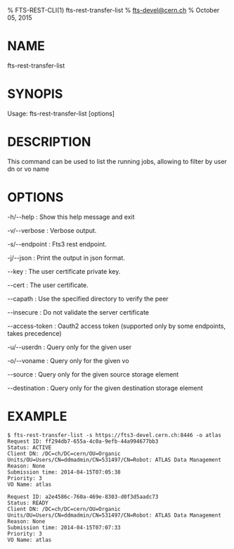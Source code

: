 % FTS-REST-CLI(1) fts-rest-transfer-list
% fts-devel@cern.ch
% October 05, 2015
# NAME

fts-rest-transfer-list

# SYNOPIS

Usage: fts-rest-transfer-list [options]

# DESCRIPTION

This command can be used to list the running jobs, allowing to filter by user dn or vo name

# OPTIONS

-h/--help
:	Show this help message and exit

-v/--verbose
:	Verbose output. 

-s/--endpoint
:	Fts3 rest endpoint. 

-j/--json
:	Print the output in json format. 

--key
:	The user certificate private key. 

--cert
:	The user certificate. 

--capath
:	Use the specified directory to verify the peer

--insecure
:	Do not validate the server certificate

--access-token
:	Oauth2 access token (supported only by some endpoints, takes precedence)

-u/--userdn
:	Query only for the given user

-o/--voname
:	Query only for the given vo

--source
:	Query only for the given source storage element

--destination
:	Query only for the given destination storage element

# EXAMPLE
```
$ fts-rest-transfer-list -s https://fts3-devel.cern.ch:8446 -o atlas
Request ID: ff294db7-655a-4c0a-9efb-44a994677bb3
Status: ACTIVE
Client DN: /DC=ch/DC=cern/OU=Organic Units/OU=Users/CN=ddmadmin/CN=531497/CN=Robot: ATLAS Data Management
Reason: None
Submission time: 2014-04-15T07:05:38
Priority: 3
VO Name: atlas

Request ID: a2e4586c-760a-469e-8303-d0f3d5aadc73
Status: READY
Client DN: /DC=ch/DC=cern/OU=Organic Units/OU=Users/CN=ddmadmin/CN=531497/CN=Robot: ATLAS Data Management
Reason: None
Submission time: 2014-04-15T07:07:33
Priority: 3
VO Name: atlas

```
